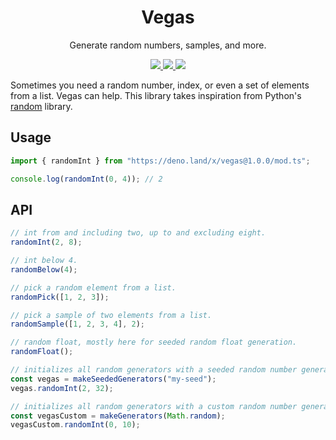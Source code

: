 <p align="center">
<!-- <img src="https://raw.githubusercontent.com/cryptogohan/vegas/master/media/vegas-logo.svg" width="200"> -->

<h1 align="center">Vegas</h1>
<p align="center">Generate random numbers, samples, and more.</p>
</p>
<p align="center">
  <a href="https://github.com/cryptogohan/vegas/actions?query=workflow%3Atests">
    <img src="https://github.com/cryptogohan/vegas/workflows/tests/badge.svg">
  </a>
  <a href="https://github.com/cryptogohan/vegas/releases">
    <img src="https://img.shields.io/github/v/tag/cryptogohan/vegas?label=version">
  </a>
  <a href="https://doc.deno.land/https/deno.land/x/vegas@0.1.4/mod.ts">
    <img src="https://img.shields.io/badge/%E2%80%8E-docs-blue.svg?logo=deno">
  </a>
</p>

Sometimes you need a random number, index, or even a set of elements from a
list. Vegas can help. This library takes inspiration from Python's
[random](https://docs.python.org/3/library/random.html) library.

## Usage

```ts
import { randomInt } from "https://deno.land/x/vegas@1.0.0/mod.ts";

console.log(randomInt(0, 4)); // 2
```

## API

```ts
// int from and including two, up to and excluding eight.
randomInt(2, 8);

// int below 4.
randomBelow(4);

// pick a random element from a list.
randomPick([1, 2, 3]);

// pick a sample of two elements from a list.
randomSample([1, 2, 3, 4], 2);

// random float, mostly here for seeded random float generation.
randomFloat();

// initializes all random generators with a seeded random number generator.
const vegas = makeSeededGenerators("my-seed");
vegas.randomInt(2, 32);

// initializes all random generators with a custom random number generator.
const vegasCustom = makeGenerators(Math.random);
vegasCustom.randomInt(0, 10);
```
